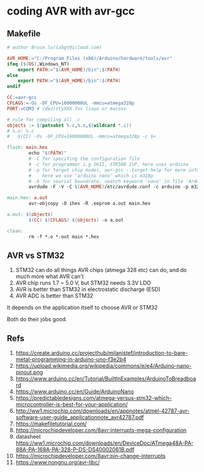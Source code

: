 # coding AVR with avr-gcc

## Makefile

```makefile
# author Bruce.lu(lzbgt@icloud.com)

AVR_HOME:="C:/Program Files (x86)/Arduino/hardware/tools/avr"
ifeq ($(OS),Windows_NT)
	export PATH:="$(AVR_HOME)/bin";$(PATH)
else
	export PATH:="$(AVR_HOME)/bin":$(PATH)
endif

CC:=avr-gcc
CFLAGS:=-Os -DF_CPU=16000000UL -mmcu=atmega328p
PORT:=COM3 # /dev/ttyXXX for linux or macosx

# rule for compiling all .c
objects := $(patsubst %.c,%.o,$(wildcard *.c))
# %.o: %.c
# 	$(CC) -Os -DF_CPU=16000000UL -mmcu=atmega328p -c $<

flash: main.hex
		echo "$(PATH)"
		# -C for specifing the configuration file
		# -c for programmer i.g SKII, STK500 ISP, here uses arduino
		# -p for target chip model, avr-gcc --target-help for more info
		# 	 here we use 'arduino nano' which is m328p
		# -b for searial boundrate, search keyword 'nano' in file 'Arduino/hardware/arduino/avr/boards.txt'
		avrdude -F -V -C $(AVR_HOME)/etc/avrdude.conf -c arduino -p m328p -P $(PORT) -b 57600  -U flash:w:main.hex

main.hex: a.out
		avr-objcopy -O ihex -R .eeprom a.out main.hex

a.out: $(objects)
		$(CC) $(CFLAGS) $(objects) -o a.out

clean:
		rm -f *.o *.out main *.hex

```

## AVR vs STM32

1. STM32 can do all things AVR chips (atmega 328 etc) can do, and do much more what AVR can't
2. AVR chip runs 1.7 ~ 5.0 V, but STM32 needs 3.3V LDO
3. AVR is better than STM32 in electrostatic discharge (ESD)
4. AVR ADC is better than STM32

It depends on the application itself to choose AVR or STM32

Both do their jobs good.

## Refs

1. https://create.arduino.cc/projecthub/milanistef/introduction-to-bare-metal-programming-in-arduino-uno-f3e2b4
2. https://upload.wikimedia.org/wikipedia/commons/e/e4/Arduino-nano-pinout.png
3. https://www.arduino.cc/en/Tutorial/BuiltInExamples/ArduinoToBreadboard
4. https://www.arduino.cc/en/Guide/ArduinoNano
5. https://predictabledesigns.com/atmega-versus-stm32-which-microcontroller-is-best-for-your-application/
6. http://ww1.microchip.com/downloads/en/appnotes/atmel-42787-avr-software-user-guide_applicationnote_avr42787.pdf
7. https://makefiletutorial.com/
8. https://microchipdeveloper.com/8avr:interrupts-mega-configuration
9. datasheet https://ww1.microchip.com/downloads/en/DeviceDoc/ATmega48A-PA-88A-PA-168A-PA-328-P-DS-DS40002061B.pdf
10. https://microchipdeveloper.com/8avr:pin-change-interrupts
11. https://www.nongnu.org/avr-libc/
